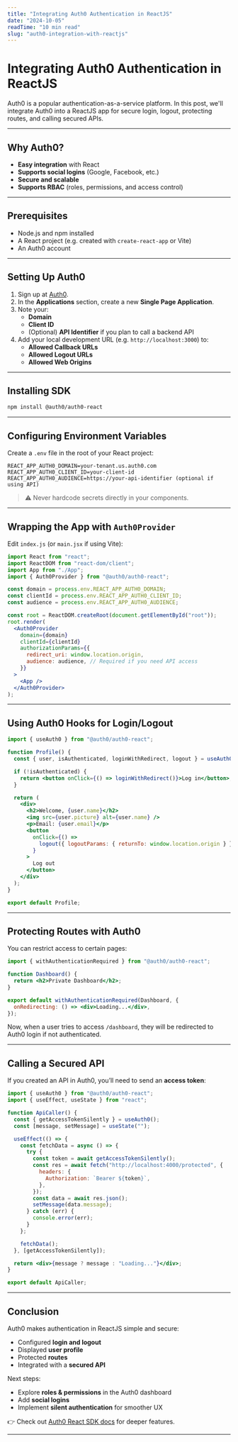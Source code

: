 ```yaml
---
title: "Integrating Auth0 Authentication in ReactJS"
date: "2024-10-05"
readTime: "10 min read"
slug: "auth0-integration-with-reactjs"
---
```


# Integrating Auth0 Authentication in ReactJS

Auth0 is a popular authentication-as-a-service platform. In this post, we'll integrate Auth0 into a ReactJS app for secure login, logout, protecting routes, and calling secured APIs.

---

## Why Auth0?

- **Easy integration** with React
- **Supports social logins** (Google, Facebook, etc.)
- **Secure and scalable**
- **Supports RBAC** (roles, permissions, and access control)

---

## Prerequisites

- Node.js and npm installed
- A React project (e.g. created with `create-react-app` or Vite)
- An Auth0 account

---

## Setting Up Auth0

1. Sign up at [Auth0](https://auth0.com/).
2. In the **Applications** section, create a new **Single Page Application**.
3. Note your:
   - **Domain**
   - **Client ID**
   - (Optional) **API Identifier** if you plan to call a backend API
4. Add your local development URL (e.g. `http://localhost:3000`) to:
   - **Allowed Callback URLs**
   - **Allowed Logout URLs**
   - **Allowed Web Origins**

---

## Installing SDK

```bash
npm install @auth0/auth0-react
```

---

## Configuring Environment Variables

Create a `.env` file in the root of your React project:

```env
REACT_APP_AUTH0_DOMAIN=your-tenant.us.auth0.com
REACT_APP_AUTH0_CLIENT_ID=your-client-id
REACT_APP_AUTH0_AUDIENCE=https://your-api-identifier (optional if using API)
```

> ⚠️ Never hardcode secrets directly in your components.

---

## Wrapping the App with `Auth0Provider`

Edit `index.js` (or `main.jsx` if using Vite):

```jsx
import React from "react";
import ReactDOM from "react-dom/client";
import App from "./App";
import { Auth0Provider } from "@auth0/auth0-react";

const domain = process.env.REACT_APP_AUTH0_DOMAIN;
const clientId = process.env.REACT_APP_AUTH0_CLIENT_ID;
const audience = process.env.REACT_APP_AUTH0_AUDIENCE;

const root = ReactDOM.createRoot(document.getElementById("root"));
root.render(
  <Auth0Provider
    domain={domain}
    clientId={clientId}
    authorizationParams={{
      redirect_uri: window.location.origin,
      audience: audience, // Required if you need API access
    }}
  >
    <App />
  </Auth0Provider>
);
```

---

## Using Auth0 Hooks for Login/Logout

```jsx
import { useAuth0 } from "@auth0/auth0-react";

function Profile() {
  const { user, isAuthenticated, loginWithRedirect, logout } = useAuth0();

  if (!isAuthenticated) {
    return <button onClick={() => loginWithRedirect()}>Log in</button>;
  }

  return (
    <div>
      <h2>Welcome, {user.name}</h2>
      <img src={user.picture} alt={user.name} />
      <p>Email: {user.email}</p>
      <button
        onClick={() =>
          logout({ logoutParams: { returnTo: window.location.origin } })
        }
      >
        Log out
      </button>
    </div>
  );
}

export default Profile;
```

---

## Protecting Routes with Auth0

You can restrict access to certain pages:

```jsx
import { withAuthenticationRequired } from "@auth0/auth0-react";

function Dashboard() {
  return <h2>Private Dashboard</h2>;
}

export default withAuthenticationRequired(Dashboard, {
  onRedirecting: () => <div>Loading...</div>,
});
```

Now, when a user tries to access `/dashboard`, they will be redirected to Auth0 login if not authenticated.

---

## Calling a Secured API

If you created an API in Auth0, you’ll need to send an **access token**:

```jsx
import { useAuth0 } from "@auth0/auth0-react";
import { useEffect, useState } from "react";

function ApiCaller() {
  const { getAccessTokenSilently } = useAuth0();
  const [message, setMessage] = useState("");

  useEffect(() => {
    const fetchData = async () => {
      try {
        const token = await getAccessTokenSilently();
        const res = await fetch("http://localhost:4000/protected", {
          headers: {
            Authorization: `Bearer ${token}`,
          },
        });
        const data = await res.json();
        setMessage(data.message);
      } catch (err) {
        console.error(err);
      }
    };

    fetchData();
  }, [getAccessTokenSilently]);

  return <div>{message ? message : "Loading..."}</div>;
}

export default ApiCaller;
```

---

## Conclusion

Auth0 makes authentication in ReactJS simple and secure:

- Configured **login and logout**
- Displayed **user profile**
- Protected **routes**
- Integrated with a **secured API**

Next steps:
- Explore **roles & permissions** in the Auth0 dashboard
- Add **social logins**
- Implement **silent authentication** for smoother UX

👉 Check out [Auth0 React SDK docs](https://auth0.com/docs/libraries/auth0-react) for deeper features.

---
